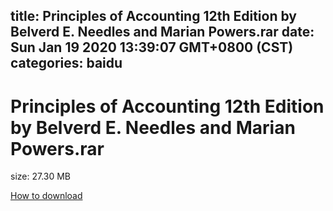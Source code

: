 
title: Principles of Accounting 12th Edition by Belverd E. Needles and Marian Powers.rar
date: Sun Jan 19 2020 13:39:07 GMT+0800 (CST)    
categories: baidu
---

# Principles of Accounting 12th Edition by Belverd E. Needles and Marian Powers.rar
size: 27.30 MB
 
 

[How to download](https://bpcam.bemobtrk.com/go/2ceec3aa-1ca2-46d6-b9ff-aaa5c184517c?jno=2954)